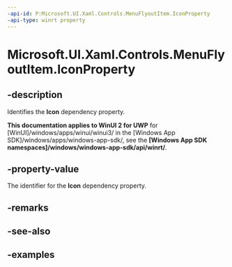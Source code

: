 ```yaml
---
-api-id: P:Microsoft.UI.Xaml.Controls.MenuFlyoutItem.IconProperty
-api-type: winrt property
---
```


<!-- Property syntax.
public DependencyProperty IconProperty { get; }
-->

# Microsoft.UI.Xaml.Controls.MenuFlyoutItem.IconProperty

## -description
Identifies the **Icon** dependency property.

**This documentation applies to WinUI 2 for UWP** for [WinUI]/windows/apps/winui/winui3/ in the [Windows App SDK]/windows/apps/windows-app-sdk/, see the **[Windows App SDK namespaces]/windows/windows-app-sdk/api/winrt/**.

## -property-value
The identifier for the **Icon** dependency property.

## -remarks

## -see-also

## -examples

